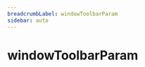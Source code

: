 ```yaml
---
breadcrumbLabel: windowToolbarParam
sidebar: auto
---
```


# windowToolbarParam

<ProxySummary/>

<ApiDocs/>
